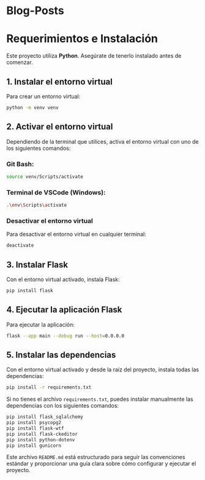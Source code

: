 # Blog-Posts
# Requerimientos e Instalación

Este proyecto utiliza **Python**. Asegúrate de tenerlo instalado antes de comenzar.

## 1. Instalar el entorno virtual

Para crear un entorno virtual:

```bash
python -m venv venv
```

## 2. Activar el entorno virtual

Dependiendo de la terminal que utilices, activa el entorno virtual con uno de los siguientes comandos:

### Git Bash:

```bash
source venv/Scripts/activate
```

### Terminal de VSCode (Windows):

```bash
.\env\Scripts\activate
```

### Desactivar el entorno virtual

Para desactivar el entorno virtual en cualquier terminal:

```bash
deactivate
```

## 3. Instalar Flask

Con el entorno virtual activado, instala Flask:

```bash
pip install flask
```

## 4. Ejecutar la aplicación Flask

Para ejecutar la aplicación:

```bash
flask --app main --debug run --host=0.0.0.0
```

## 5. Instalar las dependencias

Con el entorno virtual activado y desde la raíz del proyecto, instala todas las dependencias:

```bash
pip install -r requirements.txt
```

Si no tienes el archivo `requirements.txt`, puedes instalar manualmente las dependencias con los siguientes comandos:

```bash
pip install flask_sqlalchemy
pip install psycopg2
pip install flask-wtf
pip install flask-ckeditor
pip install python-dotenv
pip install gunicorn
```

Este archivo `README.md` está estructurado para seguir las convenciones estándar y proporcionar una guía clara sobre cómo configurar y ejecutar el proyecto.
